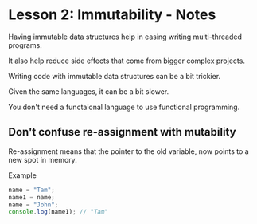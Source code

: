 # Lesson 2: Immutability - Notes

Having immutable data structures help in easing writing multi-threaded programs.

It also help reduce side effects that come from bigger complex projects.

Writing code with immutable data structures can be a bit trickier.

Given the same languages, it can be a bit slower.

You don't need a functaional language to use functional programming.

## Don't confuse re-assignment with mutability

Re-assignment means that the pointer to the old variable, now points to a new spot in memory.

Example

```js
name = "Tam";
name1 = name;
name = "John";
console.log(name1); // "Tam"
```